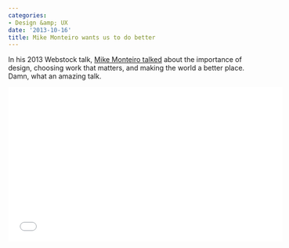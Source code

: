 ```yaml
---
categories:
- Design &amp; UX
date: '2013-10-16'
title: Mike Monteiro wants us to do better
---
```


In his 2013 Webstock talk, <a href="http://vimeo.com/68470326">Mike Monteiro talked</a> about the importance of design, choosing work that matters, and making the world a better place. Damn, what an amazing talk.

<iframe src="//player.vimeo.com/video/68470326?color=9a151b" width="560" height="315" frameborder="0" webkitallowfullscreen mozallowfullscreen allowfullscreen></iframe>